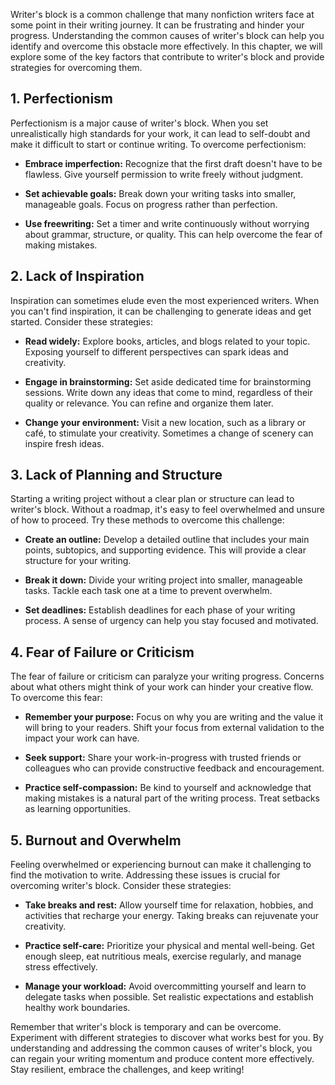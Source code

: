 
Writer's block is a common challenge that many nonfiction writers face at some point in their writing journey. It can be frustrating and hinder your progress. Understanding the common causes of writer's block can help you identify and overcome this obstacle more effectively. In this chapter, we will explore some of the key factors that contribute to writer's block and provide strategies for overcoming them.

**1. Perfectionism**
--------------------

Perfectionism is a major cause of writer's block. When you set unrealistically high standards for your work, it can lead to self-doubt and make it difficult to start or continue writing. To overcome perfectionism:

* **Embrace imperfection:** Recognize that the first draft doesn't have to be flawless. Give yourself permission to write freely without judgment.

* **Set achievable goals:** Break down your writing tasks into smaller, manageable goals. Focus on progress rather than perfection.

* **Use freewriting:** Set a timer and write continuously without worrying about grammar, structure, or quality. This can help overcome the fear of making mistakes.

**2. Lack of Inspiration**
--------------------------

Inspiration can sometimes elude even the most experienced writers. When you can't find inspiration, it can be challenging to generate ideas and get started. Consider these strategies:

* **Read widely:** Explore books, articles, and blogs related to your topic. Exposing yourself to different perspectives can spark ideas and creativity.

* **Engage in brainstorming:** Set aside dedicated time for brainstorming sessions. Write down any ideas that come to mind, regardless of their quality or relevance. You can refine and organize them later.

* **Change your environment:** Visit a new location, such as a library or café, to stimulate your creativity. Sometimes a change of scenery can inspire fresh ideas.

**3. Lack of Planning and Structure**
-------------------------------------

Starting a writing project without a clear plan or structure can lead to writer's block. Without a roadmap, it's easy to feel overwhelmed and unsure of how to proceed. Try these methods to overcome this challenge:

* **Create an outline:** Develop a detailed outline that includes your main points, subtopics, and supporting evidence. This will provide a clear structure for your writing.

* **Break it down:** Divide your writing project into smaller, manageable tasks. Tackle each task one at a time to prevent overwhelm.

* **Set deadlines:** Establish deadlines for each phase of your writing process. A sense of urgency can help you stay focused and motivated.

**4. Fear of Failure or Criticism**
-----------------------------------

The fear of failure or criticism can paralyze your writing progress. Concerns about what others might think of your work can hinder your creative flow. To overcome this fear:

* **Remember your purpose:** Focus on why you are writing and the value it will bring to your readers. Shift your focus from external validation to the impact your work can have.

* **Seek support:** Share your work-in-progress with trusted friends or colleagues who can provide constructive feedback and encouragement.

* **Practice self-compassion:** Be kind to yourself and acknowledge that making mistakes is a natural part of the writing process. Treat setbacks as learning opportunities.

**5. Burnout and Overwhelm**
----------------------------

Feeling overwhelmed or experiencing burnout can make it challenging to find the motivation to write. Addressing these issues is crucial for overcoming writer's block. Consider these strategies:

* **Take breaks and rest:** Allow yourself time for relaxation, hobbies, and activities that recharge your energy. Taking breaks can rejuvenate your creativity.

* **Practice self-care:** Prioritize your physical and mental well-being. Get enough sleep, eat nutritious meals, exercise regularly, and manage stress effectively.

* **Manage your workload:** Avoid overcommitting yourself and learn to delegate tasks when possible. Set realistic expectations and establish healthy work boundaries.

Remember that writer's block is temporary and can be overcome. Experiment with different strategies to discover what works best for you. By understanding and addressing the common causes of writer's block, you can regain your writing momentum and produce content more effectively. Stay resilient, embrace the challenges, and keep writing!
